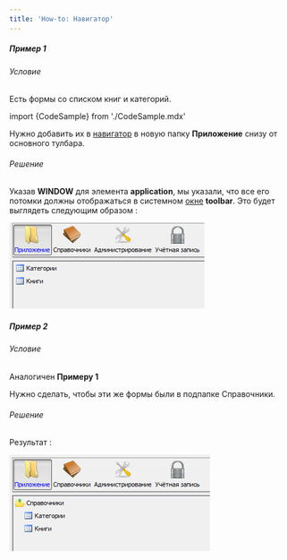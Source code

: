 ```yaml
---
title: 'How-to: Навигатор'
---
```


##### Пример 1

###### Условие

Есть формы со списком книг и категорий.

import {CodeSample} from './CodeSample.mdx'

<CodeSample url="https://documentation.lsfusion.org/sample?file=UseCaseNavigator&block=sample1"/>

Нужно добавить их в [навигатор](Навигатор.md) в новую папку **Приложение** снизу от основного тулбара.

###### Решение

<CodeSample url="https://documentation.lsfusion.org/sample?file=UseCaseNavigator&block=solution1"/>

Указав **WINDOW** для элемента **application**, мы указали, что все его потомки должны отображаться в системном [окне](Дизайн_навигатора.md) **toolbar**. Это будет выглядеть следующим образом :

![](attachments/46367463/46367465.png)

##### Пример 2

###### Условие

Аналогичен **Примеру 1**

Нужно сделать, чтобы эти же формы были в подпапке Справочники.

###### Решение

<CodeSample url="https://documentation.lsfusion.org/sample?file=UseCaseNavigator&block=solution2"/>

Результат :

![](attachments/46367463/46367468.png)
